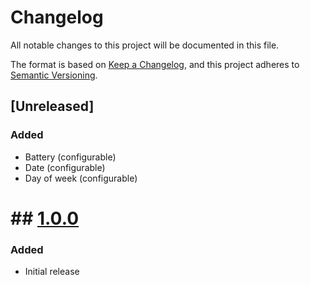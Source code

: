 # Changelog

All notable changes to this project will be documented in this file.

The format is based on [Keep a Changelog](https://keepachangelog.com/en/1.1.0/),
and this project adheres to [Semantic Versioning](https://semver.org/spec/v2.0.0.html).

## [Unreleased]
### Added
- Battery (configurable)
- Date (configurable)
- Day of week (configurable)

# ## [1.0.0](https://github.com/blalop/LiquidCrystal/tree/1.0.0)
### Added
- Initial release